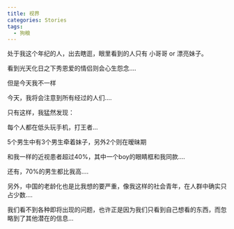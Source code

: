 ```yaml
---
title: 视界
categories: Stories
tags:
  - 狗粮
---
```


处于我这个年纪的人，出去瞎逛，眼里看到的人只有 小哥哥 or 漂亮妹子。

看到光天化日之下秀恩爱的情侣则会心生怨念....

但是今天我不一样

今天，我将会注意到所有经过的人们....

只有这样，我猛然发现：

每个人都在低头玩手机，打王者...

5个男生中有3个男生牵着妹子，另外2个则在暧昧期

和我一样的近视患者超过40%，其中一个boy的眼睛框和我同款....

还有，70%的男生都比我高....

另外，中国的老龄化也是比我想的要严重，像我这样的社会青年，在人群中确实只占少数....

我们看不到各种即将出现的问题，也许正是因为我们只看到自己想看的东西，而忽略到了其他潜在的信息...


